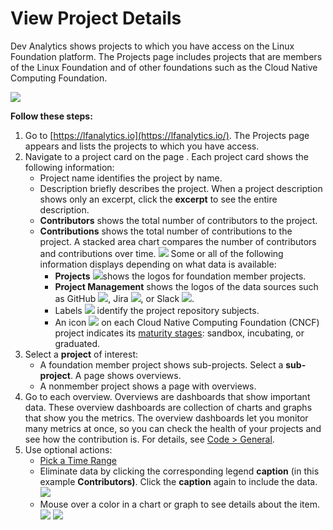 # View Project Details



Dev Analytics shows projects to which you have access on the Linux Foundation platform. The Projects page includes projects that are members of the Linux Foundation and of other foundations such as the Cloud Native Computing Foundation.

![](https://docs.linuxfoundation.org/download/attachments/7409465/DA%20Projects.png?version=1&modificationDate=1566927060899&api=v2)

**Follow these steps:**

1. Go to [https://lfanalytics.io](https://lfanalytics.io/). The Projects page appears and lists the projects to which you have access.
2. Navigate to a project card on the page . Each project card shows the following information:
   * Project name identifies the project by name.
   * Description briefly describes the project. When a project description shows only an excerpt, click the **excerpt** to see the entire description.
   * **Contributors** shows the total number of contributors to the project.
   * **Contributions** shows the total number of contributions to the project. A stacked area chart compares the number of contributors and contributions over time. ![](https://docs.linuxfoundation.org/download/attachments/7409465/DA%20project%20stacked%20area%20chart.png?version=1&modificationDate=1566927060964&api=v2)  Some or all of the following information displays depending on what data is available:
     * **Projects** ![](https://docs.linuxfoundation.org/download/thumbnails/7409465/DA%20project_logos.png?version=1&modificationDate=1566927060999&api=v2)shows the logos for foundation member projects.
     * **Project Management** shows the logos of the data sources such as GitHub ![](https://docs.linuxfoundation.org/download/thumbnails/7409465/github-01.png?version=1&modificationDate=1566927061057&api=v2), Jira ![](https://docs.linuxfoundation.org/download/thumbnails/7409465/jira-01.png?version=1&modificationDate=1566927061094&api=v2), or Slack ![](https://docs.linuxfoundation.org/download/thumbnails/7409465/slack-01.png?version=1&modificationDate=1566927061123&api=v2).
     * Labels ![](https://docs.linuxfoundation.org/download/attachments/7409465/DA%20project%20label.png?version=1&modificationDate=1566927061148&api=v2) identify the project repository subjects.
     * An icon ![](https://docs.linuxfoundation.org/download/thumbnails/7409465/DA%20CNCF%20maturity%20icon.png?version=1&modificationDate=1566927061190&api=v2) on each Cloud Native Computing Foundation \(CNCF\) project indicates its [maturity stages](https://www.cncf.io/projects/): sandbox, incubating, or graduated.
3. Select a **project** of interest:
   * A foundation member project shows sub-projects. Select a **sub-project**. A page shows overviews.
   * A nonmember project shows a page with overviews.
4. Go to each overview. Overviews are dashboards that show important data. These overview dashboards are collection of charts and graphs that show you the metrics. The overview dashboards let you monitor many metrics at once, so you can check the health of your projects and see how the contribution is. For details, see [Code &gt; General](view-dashboard-catalog-of-a-project/code/general.md).
5. Use optional actions:
   * [Pick a Time Range](https://docs.linuxfoundation.org/display/PROD/.Pick+a+Time+Range+vInitial)
   * Eliminate data by clicking the corresponding legend **caption** \(in this example **Contributors\)**. Click the **caption** again to include the data. ![](https://docs.linuxfoundation.org/download/thumbnails/7409465/contributor%20button.png?version=1&modificationDate=1575268704799&api=v2) 
   * Mouse over a color in a chart or graph to see details about the item.  ![](https://docs.linuxfoundation.org/download/thumbnails/7409465/graph.png?version=1&modificationDate=1575268902646&api=v2)  ![](https://docs.linuxfoundation.org/download/thumbnails/7409465/chart.png?version=1&modificationDate=1575268933415&api=v2)



